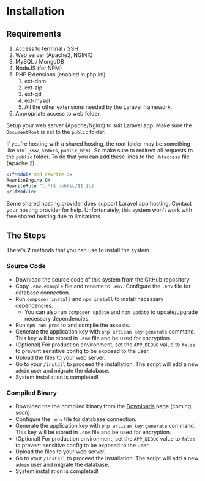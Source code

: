 # Installation

## Requirements
1. Access to terminal / SSH
2. Web server (Apache2, NGINX)
3. MySQL / MongoDB
4. NodeJS (for NPM)
5. PHP Extensions (enabled in php.ini)
    1. ext-dom
    2. ext-zip
    3. ext-gd
    4. ext-mysql
    5. All the other extensions needed by the Laravel framework.
6. Appropriate access to web folder.

Setup your web server (Apache/Nginx) to suit Laravel app. Make sure the `DocumentRoot` is set to the `public` folder.

If you're hosting with a shared hosting, the root folder may be something like `html_www`, `htdocs`, `public_html`. So make sure to redirect all requests to the `public` folder. To do that you can add these lines to the `.htaccess` file (Apache 2):
``` apache
<IfModule mod_rewrite.c>
RewriteEngine On
RewriteRule ^(.*)$ public/$1 [L]
</IfModule>
```
Some shared hosting provider does support Laravel app hosting. Contact your hosting provider for help. Unfortunately, this system won't work with free shared hosting due to limitations.

## The Steps

There's **2** methods that you can use to install the system.

### Source Code
- Download the source code of this system from the GitHub repository.
- Copy `.env.example` file and rename to `.env`. Configure the `.env` file for database connection.
- Run `composer install` and `npm install` to install necessary dependencies.
    - You can also run `composer update` and `npm update` to update/upgrade necessary dependencies.
- Run `npm run prod` to and compile the assests.
- Generate the application key with `php artisan key:generate` command. This key will be stored in `.env` file and be used for encryption.
- (Optional) For production environment, set the `APP_DEBUG` value to `false` to prevent sensitive config to be exposed to the user.
- Upload the files to your web server.
- Go to your `/install` to proceed the installation. The script will add a new `admin` user and migrate the database.
- System installation is completed!

### Compiled Binary
- Download the the compiled binary from the [Downloads](#) page (coming soon).
- Configure the `.env` file for database connection.
- Generate the application key with `php artisan key:generate` command. This key will be stored in `.env` file and be used for encryption.
- (Optional) For production environment, set the `APP_DEBUG` value to `false` to prevent sensitive config to be exposed to the user.
- Upload the files to your web server.
- Go to your `/install` to proceed the installation. The script will add a new `admin` user and migrate the database.
- System installation is completed!